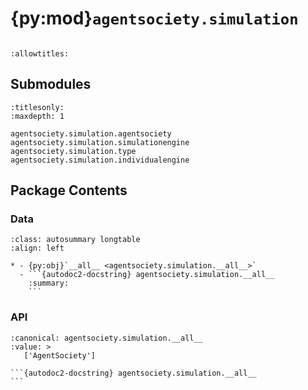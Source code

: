# {py:mod}`agentsociety.simulation`

```{py:module} agentsociety.simulation
```

```{autodoc2-docstring} agentsociety.simulation
:allowtitles:
```

## Submodules

```{toctree}
:titlesonly:
:maxdepth: 1

agentsociety.simulation.agentsociety
agentsociety.simulation.simulationengine
agentsociety.simulation.type
agentsociety.simulation.individualengine
```

## Package Contents

### Data

````{list-table}
:class: autosummary longtable
:align: left

* - {py:obj}`__all__ <agentsociety.simulation.__all__>`
  - ```{autodoc2-docstring} agentsociety.simulation.__all__
    :summary:
    ```
````

### API

````{py:data} __all__
:canonical: agentsociety.simulation.__all__
:value: >
   ['AgentSociety']

```{autodoc2-docstring} agentsociety.simulation.__all__
```

````
